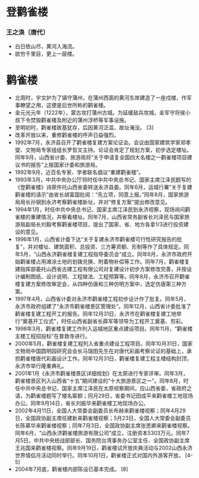 # 登鹳雀楼
### 王之涣〔唐代〕

- 白日依山尽，黄河入海流。
- 欲穷千里目，更上一层楼。

# 鹳雀楼
- 北周时，宇文护为了镇守蒲州，在蒲州西面的黄河东岸建造了一座戍楼，作军事瞭望之用，这便是后世所称的鹳雀楼。
- 金元光元年（1222年），蒙古攻打蒲州古城。为延缓敌兵攻城，金军守将侯小叔下令焚毁鹳雀楼及附近的蒲州浮桥等军事设施。
- 至明初时，鹳雀楼故基犹存，后因黄河泛滥，故址淹没。 [3]
- 改革开放以来，重修鹳雀楼的呼声日益强烈。
- 1992年7月，永济县召开了鹳雀楼复建方案论证会。会议由国家建筑学家郑孝燮、文物局专家组组长罗哲文主持。论证会肯定了规划方案，初步选定楼址。同年9月，山西省计委、旅游局将“关于申请复全国四大名楼之一鹳雀楼项目建议书的报告”上报国家计委和旅游局。
- 1992年9月，近百名专家、学者联名倡议“重建鹳雀楼”。
- 1993年3月，中共中央办公厅将时任中共中央总书记、国家主席江泽民题写的《登鹳雀楼》诗原件托山西省委转送永济县委。同年6月，运城行署“关于复建鹳雀楼的请示”由省长胡富国批阅：“先立项，同意上报。”同年8月，国家旅游局局长孙钢到永济考察鹳雀楼新址，并对“修复方案”提出修改意见。
- 1994年1月，时任中共中央总书记、国家主席江泽民到永济视察，现场询问鹳雀楼的重建情况，并察看楼址。同年7月，山西省常务副省长刘泽民与国家旅游局副局长刘毅考察鹳雀楼项目，提出了国家、省、地方各拿1/3进行投资建设的意见。
- 1996年1月，山西省计委下达“关于复建永济市鹳雀楼可行性研究报告的批复”，并对楼址、建筑面积、总投资、三方筹资额、形制等作了具体规定。同年5月，“山西永济鹳雀楼复建工程指导委员会”成立。同年6月，永济市政府开始鹳雀楼占用滩涂土地的划拨兑换、附着物补偿等工作。同年7月，鹳雀楼复建指挥部委托山西省古建工程有限公司对复建设计初步方案修改完善，并按设计编制图纸、设计说明、工程做法、工程预算等。同年8月，永济市召开鹳雀楼复建方案修改审定会，从四种仿唐和三种仿明方案中，选定仿唐第三种方案。
- 1997年4月，山西省计委对永济市鹳雀楼工程初步设计作了批复。同年5月，永济市政府组建了“永济市鹳雀楼景区管理处”。同年12月，山西省计委批准了鹳雀楼复建工程开工的报告。同年12月31日，永济市在鹳雀楼复建工地举行“奠基开工仪式”，时任山西省副省长薛军等领导为工程开工奠基、剪彩。
- 1998年3月，鹳雀楼复建工作列入运城地区重点建设项目。同年11月，“鹳雀楼主楼工程招投标”在普救寺进行。
- 2000年5月，鹳雀楼复建工程列入省重点建设工程项目。同年10月31日，国家文物局中国圆明园研究会会长马瑞田先生在对唐代彩画考察论证的基础上，承担鹳雀楼唐代彩画设计工作。同年12月31日，鹳雀楼复建工程主楼结构封顶，永济市举行隆重典礼。
- 2001年1月《永济市鹳雀楼景区详细规划》在太原进行专家评审。同年3月，鹳雀楼景区列入山西省“十五”期间建设的“十大旅游景区之一”。同年8月，时任中共中央总书记、国家主席江泽民在太原视察期间，应山西省委，省政府之请，为鹳雀楼题写了楼名匾额；同月29日，省委书记田成平来鹳雀楼工地现场办公。同年9月14日，省长刘振华来鹳雀楼工地现场办公。
- 2002年4月11日，全国人大常委会副委员长布赫来鹳雀楼视察；同年4月29日，全国政协副主席任建新来鹳雀楼视察；5月23日，全国人大常委会副委员长陈慕华来鹳雀楼视察；同年7月3日，全国政协副主席张思卿来鹳雀楼视察。同年6月，“山西永济鹳雀楼旅游有限公司”成立，注册资本5303万元。同年7月5日，中共中央统战部部长、国务院台湾事务办公室主任、全国政协副主席王兆国来鹳雀楼视察。同年9月19日，鹳雀楼试开放庆典活动与2002山西永济世界情侣月活动同时举行。同年10月1日，鹳雀楼正式对国内外游客开放。 [4-5]
- 2004年7月底，鹳雀楼内部陈设已基本完成。 [8]
